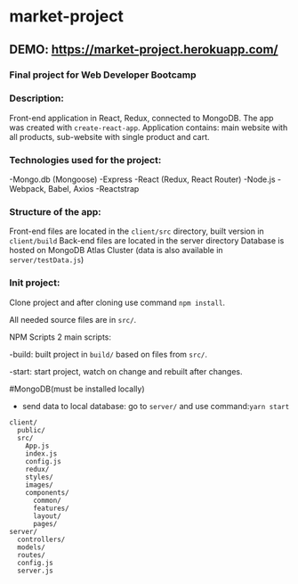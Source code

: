 # market-project 

## DEMO: https://market-project.herokuapp.com/
### Final project for Web Developer Bootcamp

### Description:
Front-end application in React, Redux, connected to MongoDB. 
The app was created with ```create-react-app```.
Application contains: main website with all products, sub-website with  single product and cart.

### Technologies used for the project:
-Mongo.db (Mongoose)
-Express
-React (Redux, React Router)
-Node.js
-Webpack, Babel, Axios
-Reactstrap

### Structure of the app:
Front-end files are located in the ```client/src``` directory, built version in ```client/build```
Back-end files are located in the server directory
Database is hosted on MongoDB Atlas Cluster (data is also available in ```server/testData.js```)

### Init project:
Clone project and after cloning use command ```npm install```.

All needed source files are in ```src/```.

NPM Scripts
2 main scripts:

-build: built project in ```build/``` based on files from ```src/```.

-start: start project, watch on change and rebuilt after changes.
 
 #MongoDB(must be installed locally)
- send data to local database: go to ```server/``` and  use command:```yarn start```

```Project tree:
client/
  public/
  src/
    App.js
    index.js
    config.js
    redux/
    styles/
    images/
    components/
      common/
      features/
      layout/
      pages/
server/
  controllers/
  models/
  routes/
  config.js
  server.js
```
